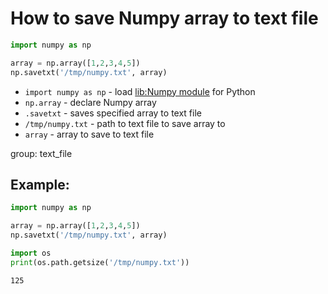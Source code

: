# How to save Numpy array to text file	

```python
import numpy as np

array = np.array([1,2,3,4,5])
np.savetxt('/tmp/numpy.txt', array)
```

- `import numpy as np` - load [lib:Numpy module](/python-numpy/how-to-install-python-numpy-lib) for Python
- `np.array` - declare Numpy array
- `.savetxt` - saves specified array to text file
- `/tmp/numpy.txt` - path to text file to save array to
- `array` - array to save to text file

group: text_file

## Example: 
```python
import numpy as np

array = np.array([1,2,3,4,5])
np.savetxt('/tmp/numpy.txt', array)

import os
print(os.path.getsize('/tmp/numpy.txt'))
```
```
125

```


